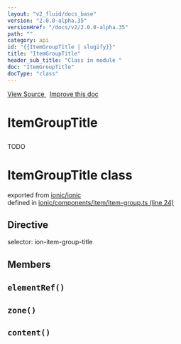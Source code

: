 ```yaml
---
layout: "v2_fluid/docs_base"
version: "2.0.0-alpha.35"
versionHref: "/docs/v2/2.0.0-alpha.35"
path: ""
category: api
id: "{{ItemGroupTitle | slugify}}"
title: "ItemGroupTitle"
header_sub_title: "Class in module "
doc: "ItemGroupTitle"
docType: "class"
---
```



<div class="improve-docs">
  <a href='http://github.com/driftyco/ionic2/tree/master/ionic/components/item/item-group.ts#L23'>
    View Source
  </a>
  &nbsp;
  <a href='http://github.com/driftyco/ionic2/edit/master/ionic/components/item/item-group.ts#L23'>
    Improve this doc
  </a>
</div>




<h1 class="api-title">

  ItemGroupTitle



</h1>





<p>TODO</p>


<h1 class="class export">ItemGroupTitle <span class="type">class</span></h1>
<p class="module">exported from <a href='undefined'>ionic/ionic</a><br/>
defined in <a href="https://github.com/driftyco/ionic2/tree/master/ionic/components/item/item-group.ts#L24-L50">ionic/components/item/item-group.ts (line 24)</a>
</p>
<h2>Directive</h2>
  <span>selector: ion-item-group-title</span>


## Members

<div id="elementRef"></div>
<h2>
  <code>elementRef()</code>

</h2>












<div id="zone"></div>
<h2>
  <code>zone()</code>

</h2>












<div id="content"></div>
<h2>
  <code>content()</code>

</h2>












